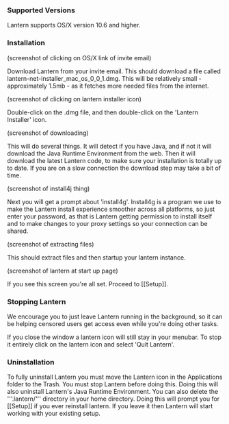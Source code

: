 ### Supported Versions

Lantern supports OS/X version 10.6 and higher.

### Installation

(screenshot of clicking on OS/X link of invite email)

Download Lantern from your invite email. This should download a file called lantern-net-installer_mac_os_0_0_1.dmg. This will be relatively small - approximately 1.5mb - as it fetches more needed files from the internet.

(screenshot of clicking on lantern installer icon)

Double-click on the .dmg file, and then double-click on the 'Lantern Installer' icon.

(screenshot of downloading)

This will do several things. It will detect if you have Java, and if not it will download the Java Runtime Environment from the web. Then it will download the latest Lantern code, to make sure your installation is totally up to date. If you are on a slow connection the download step may take a bit of time.

(screenshot of install4j thing)

Next you will get a prompt about 'install4g'. Install4g is a program we use to make the Lantern install experience smoother across all platforms, so just enter your password, as that is Lantern getting permission to install itself and to make changes to your proxy settings so your connection can be shared.

(screenshot of extracting files)

This should extract files and then startup your lantern instance.

(screenshot of lantern at start up page)

If you see this screen you're all set. Proceed to [[Setup]].

### Stopping Lantern

We encourage you to just leave Lantern running in the background, so it can be helping censored users get access even while you're doing other tasks. 

If you close the window a lantern icon will still stay in your menubar. To stop it entirely click on the lantern icon and select 'Quit Lantern'.

### Uninstallation

To fully uninstall Lantern you must move the Lantern icon in the Applications folder to the Trash. You must stop Lantern before doing this. Doing this will also uninstall Lantern's Java Runtime Environment. You can also delete the '''.lantern/''' directory in your home directory. Doing this will prompt you for [[Setup]] if you ever reinstall lantern. If you leave it then Lantern will start working with your existing setup.
